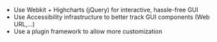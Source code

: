 - Use Webkit + Highcharts (jQuery) for interactive, hassle-free GUI
- Use Accessibility infrastructure to better track GUI components (Web URL,...)
- Use a plugin framework to allow more customization